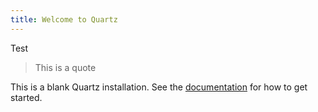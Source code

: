 ```yaml
---
title: Welcome to Quartz
---
```


Test

> This is a quote

This is a blank Quartz installation.
See the [documentation](https://quartz.jzhao.xyz) for how to get started.
